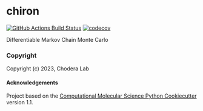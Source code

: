 chiron
==============================
[//]: # (Badges)
[![GitHub Actions Build Status](https://github.com/choderalab/chiron/workflows/CI/badge.svg)](https://github.com/choderalab/chiron/actions?query=workflow%3ACI)
[![codecov](https://codecov.io/gh/choderalab/chiron/branch/main/graph/badge.svg)](https://codecov.io/gh/choderalab/chiron/branch/main)


Differentiable Markov Chain Monte Carlo


### Copyright

Copyright (c) 2023, Chodera Lab


#### Acknowledgements
 
Project based on the 
[Computational Molecular Science Python Cookiecutter](https://github.com/molssi/cookiecutter-cms) version 1.1.
